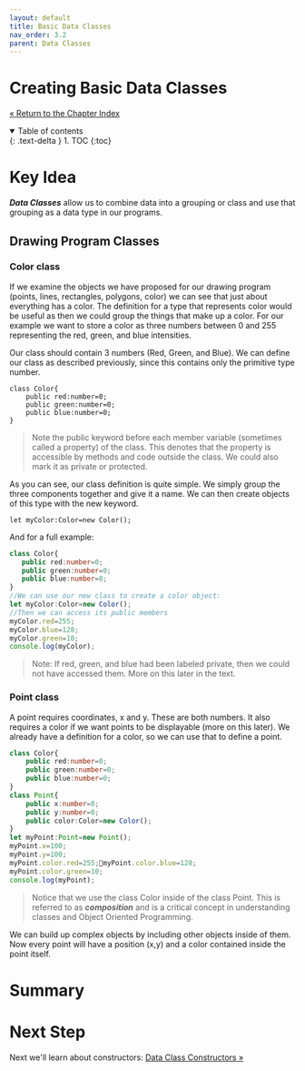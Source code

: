 ```yaml
---
layout: default
title: Basic Data Classes
nav_order: 3.2
parent: Data Classes
---
```


# Creating Basic Data Classes
[&laquo; Return to the Chapter Index](index.md)

<details open markdown="block">
  <summary>
    Table of contents
  </summary>
  {: .text-delta }
1. TOC
{:toc}
</details>

# Key Idea
***Data Classes*** allow us to combine data into a grouping or class and use that grouping as a data type in our programs.

## Drawing Program Classes
### Color class
If we examine the objects we have proposed for our drawing program (points, lines, rectangles, polygons, color) we can see that just about everything has a color.  The definition for a type that represents color would be useful as then we could group the things that make up a color.  For our example we want to store a color as three numbers between 0 and 255 representing the red, green, and blue intensities.  

Our class should contain 3 numbers (Red, Green, and Blue).  We can define our class as described previously, since this contains only the primitive type number.
```
class Color{
	public red:number=0;
	public green:number=0;
	public blue:number=0;
}
```
> Note the public keyword before each member variable (sometimes called a property) of the class.  This denotes that the property is accessible by methods and code outside the class.  We could also mark it as private or protected.

As you can see, our class definition is quite simple.  We simply group the three components together and give it a name.  We can then create objects of this type with the new keyword.

```
let myColor:Color=new Color();
```
And for a full example:
```typescript
class Color{
   public red:number=0;
   public green:number=0;
   public blue:number=0;
}
//We can use our new class to create a color object:
let myColor:Color=new Color();
//Then we can access its public members
myColor.red=255;
myColor.blue=128;
myColor.green=10;
console.log(myColor);
```
> Note: If red, green, and blue had been labeled private, then we could not have accessed them.  More on this later in the text.

### Point class
A point requires coordinates, x and y.  These are both numbers.  It also requires a color if we want points to be displayable (more on this later).  We already have a definition for a color, so we can use that to define a point.
```typescript
class Color{
	public red:number=0;
	public green:number=0;
	public blue:number=0;
}
class Point{
	public x:number=0;
	public y:number=0;
	public color:Color=new Color();
}
let myPoint:Point=new Point();
myPoint.x=100;
myPoint.y=100;
myPoint.color.red=255;myPoint.color.blue=128;
myPoint.color.green=10;
console.log(myPoint);
```
> Notice that we use the class Color inside of the class Point.  This is referred to as ***composition*** and is a critical concept in understanding classes and Object Oriented Programming.

We can build up complex objects by including other objects inside of them.  Now every point will have a position (x,y) and a color contained inside the point itself.


# Summary

# Next Step

Next we'll learn about constructors: [Data Class Constructors &raquo;](constructors.md)
